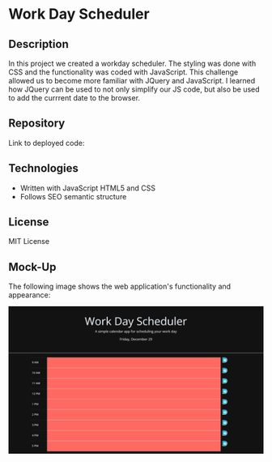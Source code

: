 # Work Day Scheduler

## Description

In this project we created a workday scheduler. The styling was done with CSS and the functionality was coded with JavaScript. This challenge allowed us to become more familiar with JQuery and JavaScript. I learned how JQuery can be used to not only simplify our JS code, but also be used to add the currrent date to the browser.

## Repository

Link to deployed code: 

## Technologies

- Written with JavaScript HTML5 and CSS
- Follows SEO semantic structure

## License

MIT License

## Mock-Up

The following image shows the web application's functionality and appearance:

![The Horiseon webpage includes a navigation bar, a header image, and cards with text and images at the bottom of the page.](./assets/images/Screenshot%202023-12-29%20230318.png)

